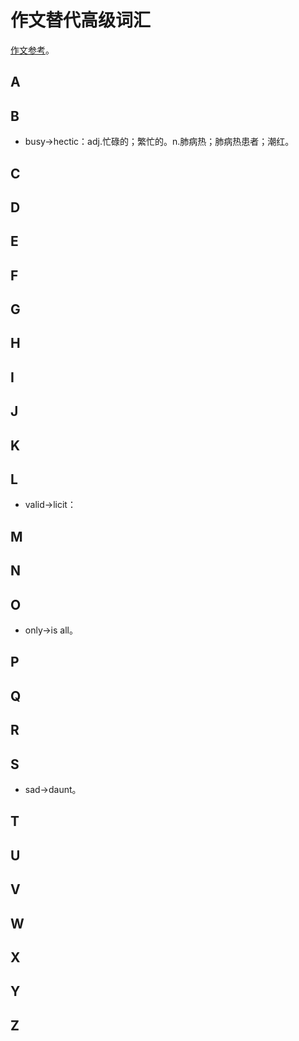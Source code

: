 # 作文替代高级词汇

[作文参考](https://zhuanlan.zhihu.com/p/497607559)。

## A

## B

+ busy->hectic：adj.忙碌的；繁忙的。n.肺病热；肺病热患者；潮红。

## C

## D

## E

## F

## G

## H

## I

## J

## K

## L

+ valid->licit：

## M

## N

## O

+ only->is all。

## P

## Q

## R

## S

+ sad->daunt。

## T

## U

## V

## W

## X

## Y

## Z


